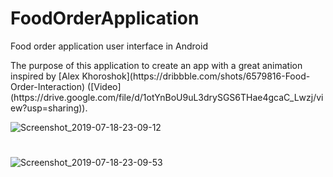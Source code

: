 # FoodOrderApplication

Food order application user interface in Android
<p>
The purpose of this application to create an app with a great animation inspired by [Alex Khoroshok](https://dribbble.com/shots/6579816-Food-Order-Interaction) 
([Video](https://drive.google.com/file/d/1otYnBoU9uL3drySGS6THae4gcaC_Lwzj/view?usp=sharing)).


![Screenshot_2019-07-18-23-09-12](https://user-images.githubusercontent.com/25500250/61493956-2f584700-a9b5-11e9-96e3-1ed4d64d5028.png)

#

![Screenshot_2019-07-18-23-09-53](https://user-images.githubusercontent.com/25500250/61493957-2f584700-a9b5-11e9-85f1-abc0796d66ee.png)

